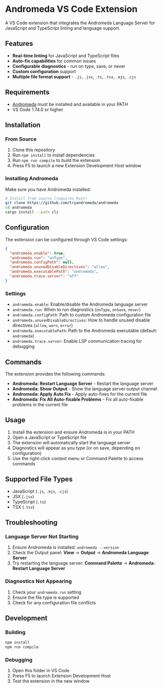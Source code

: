 # Andromeda VS Code Extension

A VS Code extension that integrates the Andromeda Language Server for JavaScript and TypeScript linting and language support.

## Features

- **Real-time linting** for JavaScript and TypeScript files
- **Auto-fix capabilities** for common issues
- **Configurable diagnostics** - run on type, save, or never
- **Custom configuration** support
- **Multiple file format support** - `.js`, `.jsx`, `.ts`, `.tsx`, `.mjs`, `.cjs`

## Requirements

- [Andromeda](https://github.com/tryandromeda/andromeda) must be installed and available in your PATH
- VS Code 1.74.0 or higher

## Installation

### From Source

1. Clone this repository
2. Run `npm install` to install dependencies
3. Run `npm run compile` to build the extension
4. Press F5 to launch a new Extension Development Host window

### Installing Andromeda

Make sure you have Andromeda installed:

```bash
# Install from source (requires Rust)
git clone https://github.com/tryandromeda/andromeda
cd andromeda
cargo install --path cli
```

## Configuration

The extension can be configured through VS Code settings:

```json
{
  "andromeda.enable": true,
  "andromeda.run": "onType",
  "andromeda.configPath": null,
  "andromeda.unusedDisableDirectives": "allow",
  "andromeda.executablePath": "andromeda",
  "andromeda.trace.server": "off"
}
```

### Settings

- `andromeda.enable`: Enable/disable the Andromeda language server
- `andromeda.run`: When to run diagnostics (`onType`, `onSave`, `never`)
- `andromeda.configPath`: Path to custom Andromeda configuration file
- `andromeda.unusedDisableDirectives`: How to handle unused disable directives (`allow`, `warn`, `error`)
- `andromeda.executablePath`: Path to the Andromeda executable (default: `andromeda`)
- `andromeda.trace.server`: Enable LSP communication tracing for debugging

## Commands

The extension provides the following commands:

- **Andromeda: Restart Language Server** - Restart the language server
- **Andromeda: Show Output** - Show the language server output channel
- **Andromeda: Apply Auto Fix** - Apply auto-fixes for the current file
- **Andromeda: Fix All Auto-fixable Problems** - Fix all auto-fixable problems in the current file

## Usage

1. Install the extension and ensure Andromeda is in your PATH
2. Open a JavaScript or TypeScript file
3. The extension will automatically start the language server
4. Diagnostics will appear as you type (or on save, depending on configuration)
5. Use the right-click context menu or Command Palette to access commands

## Supported File Types

- JavaScript (`.js`, `.mjs`, `.cjs`)
- JSX (`.jsx`)
- TypeScript (`.ts`)
- TSX (`.tsx`)

## Troubleshooting

### Language Server Not Starting

1. Ensure Andromeda is installed: `andromeda --version`
2. Check the Output panel: **View** → **Output** → **Andromeda Language Server**
3. Try restarting the language server: **Command Palette** → **Andromeda: Restart Language Server**

### Diagnostics Not Appearing

1. Check your `andromeda.run` setting
2. Ensure the file type is supported
3. Check for any configuration file conflicts

## Development

### Building

```bash
npm install
npm run compile
```

### Debugging

1. Open this folder in VS Code
2. Press F5 to launch Extension Development Host
3. Test the extension in the new window
